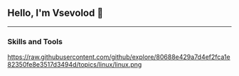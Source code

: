 ## Hello, I'm Vsevolod 👋

- - - - - - - -

### __Skills and Tools__
https://raw.githubusercontent.com/github/explore/80688e429a7d4ef2fca1e82350fe8e3517d3494d/topics/linux/linux.png
